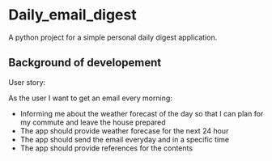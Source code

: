 # Daily_email_digest
A  python project for a simple personal daily digest application.



## Background of developement 

User story:

As the user I want to get an email every morning:
- Informing me about the weather forecast of the day so that I can plan for my commute and leave the house prepared
- The app should provide weather forecase for the next 24 hour
- The app should send the email everyday and in a specific time
- The app should provide references for the contents


